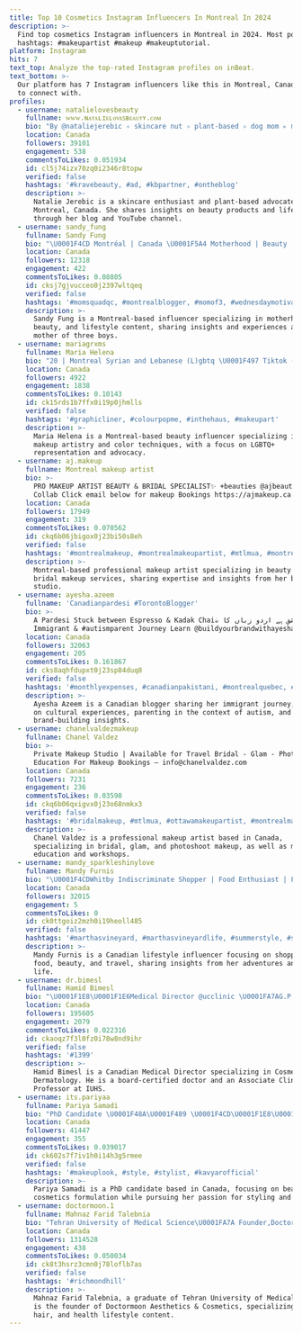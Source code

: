 ```yaml
---
title: Top 10 Cosmetics Instagram Influencers In Montreal In 2024
description: >-
  Find top cosmetics Instagram influencers in Montreal in 2024. Most popular
  hashtags: #makeupartist #makeup #makeuptutorial.
platform: Instagram
hits: 7
text_top: Analyze the top-rated Instagram profiles on inBeat.
text_bottom: >-
  Our platform has 7 Instagram influencers like this in Montreal, Canada for you
  to connect with.
profiles:
  - username: natalielovesbeauty
    fullname: ᴡᴡᴡ.ɴᴀᴛᴀʟɪᴇʟᴏᴠᴇꜱʙᴇᴀᴜᴛʏ.ᴄᴏᴍ
    bio: "By @nataliejerebic ✧ skincare nut ✧ plant-based ✧ dog mom ▹ montreal, canada \U0001F1E8\U0001F1E6 ▹ partnerships » natalielovesbeauty@gmail.com ↡ blog • youtube ↡"
    location: Canada
    followers: 39101
    engagement: 538
    commentsToLikes: 0.051934
    id: cl5j74izx70zq0i2346r8topw
    verified: false
    hashtags: '#kravebeauty, #ad, #kbpartner, #ontheblog'
    description: >-
      Natalie Jerebic is a skincare enthusiast and plant-based advocate based in
      Montreal, Canada. She shares insights on beauty products and lifestyle
      through her blog and YouTube channel.
  - username: sandy_fung
    fullname: Sandy Fung
    bio: "\U0001F4CD Montréal | Canada \U0001F5A4 Motherhood | Beauty | Lifestyle \U0001F5A4 Mom of 3 boys \U0001F5A4 Escouade Véro @magazine_vero \U0001F4E7 Fung.sandy@hotmail.com"
    location: Canada
    followers: 12318
    engagement: 422
    commentsToLikes: 0.08805
    id: cksj7gjvucceo0j2397wltqeq
    verified: false
    hashtags: '#momsquadqc, #montrealblogger, #momof3, #wednesdaymotivation'
    description: >-
      Sandy Fung is a Montreal-based influencer specializing in motherhood,
      beauty, and lifestyle content, sharing insights and experiences as a
      mother of three boys.
  - username: mariagrxms
    fullname: Maria Helena
    bio: "20 | Montreal Syrian and Lebanese (L)gbtq \U0001F497 Tiktok - mariagrxms #inthehaus"
    location: Canada
    followers: 4922
    engagement: 1838
    commentsToLikes: 0.10143
    id: ck15rds1b7ffx0i19p0jhmlls
    verified: false
    hashtags: '#graphicliner, #colourpopme, #inthehaus, #makeupart'
    description: >-
      Maria Helena is a Montreal-based beauty influencer specializing in graphic
      makeup artistry and color techniques, with a focus on LGBTQ+
      representation and advocacy.
  - username: aj.makeup
    fullname: Montreal makeup artist
    bio: >-
      PRO MAKEUP ARTIST BEAUTY & BRIDAL SPECIALIST✨ +beauties @ajbeautystudio
      Collab Click email below for makeup Bookings https://ajmakeup.ca
    location: Canada
    followers: 17949
    engagement: 319
    commentsToLikes: 0.070562
    id: ckq6b06jbigox0j23bi50s8eh
    verified: false
    hashtags: '#montrealmakeup, #montrealmakeupartist, #mtlmua, #montreal'
    description: >-
      Montreal-based professional makeup artist specializing in beauty and
      bridal makeup services, sharing expertise and insights from her beauty
      studio.
  - username: ayesha.azeem
    fullname: 'Canadianpardesi #TorontoBlogger'
    bio: >-
      A Pardesi Stuck between Espresso & Kadak Chai☕️ مگر عشق ہے اردو زباں کا
      Immigrant & #autismparent Journey Learn @buildyourbrandwithayeshaazeem
    location: Canada
    followers: 32063
    engagement: 205
    commentsToLikes: 0.161867
    id: cks8aqhfdupxt0j23sp84duq8
    verified: false
    hashtags: '#monthlyexpenses, #canadianpakistani, #montrealquebec, #immigrantstories'
    description: >-
      Ayesha Azeem is a Canadian blogger sharing her immigrant journey, focusing
      on cultural experiences, parenting in the context of autism, and
      brand-building insights.
  - username: chanelvaldezmakeup
    fullname: Chanel Valdez
    bio: >-
      Private Makeup Studio | Available for Travel Bridal - Glam - Photoshoot -
      Education For Makeup Bookings — info@chanelvaldez.com
    location: Canada
    followers: 7231
    engagement: 236
    commentsToLikes: 0.03598
    id: ckq6b06qxigvx0j23o68nmkx3
    verified: false
    hashtags: '#bridalmakeup, #mtlmua, #ottawamakeupartist, #montrealmakeup'
    description: >-
      Chanel Valdez is a professional makeup artist based in Canada,
      specializing in bridal, glam, and photoshoot makeup, as well as makeup
      education and workshops.
  - username: mandy_sparkleshinylove
    fullname: Mandy Furnis
    bio: "\U0001F4CDWhitby Indiscriminate Shopper | Food Enthusiast | Fab Mom | Beauty Lover | Travel Junkie ✈️ Next ➡️ Martha’s Vineyard | Bahamas"
    location: Canada
    followers: 32015
    engagement: 5
    commentsToLikes: 0
    id: ck0ttgoiz2mzh0i19heoll485
    verified: false
    hashtags: '#marthasvineyard, #marthasvineyardlife, #summerstyle, #summer'
    description: >-
      Mandy Furnis is a Canadian lifestyle influencer focusing on shopping,
      food, beauty, and travel, sharing insights from her adventures and family
      life.
  - username: dr.bimesl
    fullname: Hamid Bimesl
    bio: "\U0001F1E8\U0001F1E6Medical Director @ucclinic \U0001FA7AG.P practicing in Cosmetic Dermatology \U0001F489Board Certified Doctor from AAOPM \U0001F393 Associated Clinical Professor IUHS"
    location: Canada
    followers: 195605
    engagement: 2079
    commentsToLikes: 0.022316
    id: ckaoqz7f3l0fz0i78w8nd9ihr
    verified: false
    hashtags: '#1399'
    description: >-
      Hamid Bimesl is a Canadian Medical Director specializing in Cosmetic
      Dermatology. He is a board-certified doctor and an Associate Clinical
      Professor at IUHS.
  - username: its.pariyaa
    fullname: Pariya Samadi
    bio: "PhD Candidate \U0001F48A\U0001F489 \U0001F4CD\U0001F1E8\U0001F1E6 ‏ Side Passion(Stylist/Designer): @luxiya.design My formulated beauty/cosmetics, Soon: @luxiya.beauty"
    location: Canada
    followers: 41447
    engagement: 355
    commentsToLikes: 0.039017
    id: ck602s7f7iv1h0i14h3g5rmee
    verified: false
    hashtags: '#makeuplook, #style, #stylist, #kavyarofficial'
    description: >-
      Pariya Samadi is a PhD candidate based in Canada, focusing on beauty and
      cosmetics formulation while pursuing her passion for styling and design.
  - username: doctormoon.1
    fullname: Mahnaz Farid Talebnia
    bio: "Tehran University of Medical Science\U0001FA7A Founder,Doctormoon Aesthetics & Cosmetics Skin\U0001F351Hair\U0001F469Health\U0001F49Alifestyle \U0001F468‍\U0001F469‍\U0001F466‍\U0001F466 ✉️هماهنگی @doctormoon.2"
    location: Canada
    followers: 1314528
    engagement: 438
    commentsToLikes: 0.050034
    id: ck8t3hsrz3cmn0j78loflb7as
    verified: false
    hashtags: '#richmondhill'
    description: >-
      Mahnaz Farid Talebnia, a graduate of Tehran University of Medical Science,
      is the founder of Doctormoon Aesthetics & Cosmetics, specializing in skin,
      hair, and health lifestyle content.
---
```



